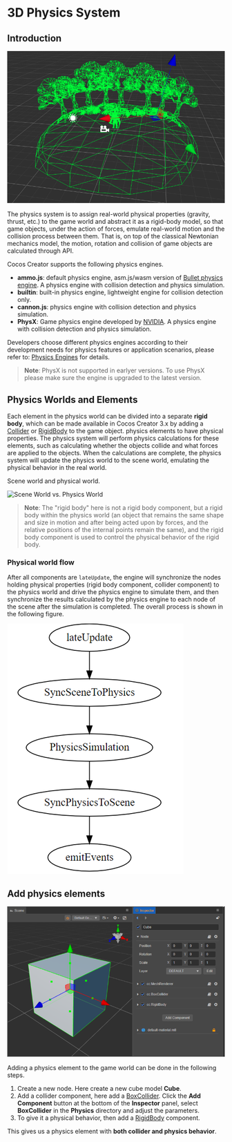 # 3D Physics System

## Introduction

![physics-system](img/physics-system.jpg)

The physics system is to assign real-world physical properties (gravity, thrust, etc.) to the game world and abstract it as a rigid-body model, so that game objects, under the action of forces, emulate real-world motion and the collision process between them. That is, on top of the classical Newtonian mechanics model, the motion, rotation and collision of game objects are calculated through API.

Cocos Creator supports the following physics engines.

- **ammo.js**: default physics engine, asm.js/wasm version of [Bullet physics engine](https://pybullet.org/wordpress/). A physics engine with collision detection and physics simulation.
- **builtin**: built-in physics engine, lightweight engine for collision detection only.
- **cannon.js**: physics engine with collision detection and physics simulation.
- **PhysX**: Game physics engine developed by [NVIDIA](https://developer.nvidia.com/physx-sdk). A physics engine with collision detection and physics simulation.

Developers choose different physics engines according to their development needs for physics features or application scenarios, please refer to: [Physics Engines](physics-engine.md) for details.

> **Note**: PhysX is not supported in earlyer versions. To use PhysX please make sure the engine is upgraded to the latest version.

## Physics Worlds and Elements

Each element in the physics world can be divided into a separate **rigid body**, which can be made available in Cocos Creator 3.x by adding a [Collider](physics-collider.md) or [RigidBody](physics-rigidbody.md) to the game object. physics elements to have physical properties. The physics system will perform physics calculations for these elements, such as calculating whether the objects collide and what forces are applied to the objects. When the calculations are complete, the physics system will update the physics world to the scene world, emulating the physical behavior in the real world.

Scene world and physical world.

![Scene World vs. Physics World](img/physics-world.jpg)

> **Note**: The "rigid body" here is not a rigid body component, but a rigid body within the physics world (an object that remains the same shape and size in motion and after being acted upon by forces, and the relative positions of the internal points remain the same), and the rigid body component is used to control the physical behavior of the rigid body.

### Physical world flow

After all components are `lateUpdate`, the engine will synchronize the nodes holding physical properties (rigid body component, collider component) to the physics world and drive the physics engine to simulate them, and then synchronize the results calculated by the physics engine to each node of the scene after the simulation is completed. The overall process is shown in the following figure.

![phy](img/physics-pipeline.png)

## Add physics elements

![add-element](img/physics-element.png)

Adding a physics element to the game world can be done in the following steps.

1. Create a new node. Here create a new cube model **Cube**.
2. Add a collider component, here add a [BoxCollider](physics-collider.md#%E7%9B%92%E7%A2%B0%E6%92%9E%E5%99%A8%E7%BB%84%E4%BB%B6-boxcollider). Click the **Add Component** button at the bottom of the **Inspector** panel, select **BoxCollider** in the **Physics** directory and adjust the parameters.
3. To give it a physical behavior, then add a [RigidBody](physics-rigidbody.md) component.

This gives us a physics element with **both collider and physics behavior**.
